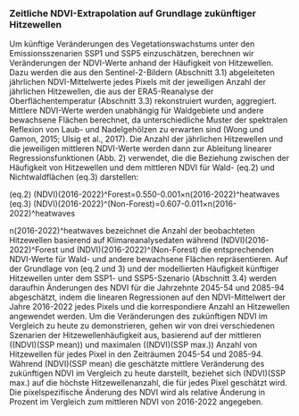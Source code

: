 ### Zeitliche NDVI-Extrapolation auf Grundlage zukünftiger Hitzewellen
Um künftige Veränderungen des Vegetationswachstums unter den Emissionsszenarien SSP1 und SSP5 einzuschätzen, berechnen wir Veränderungen der NDVI-Werte anhand der Häufigkeit von Hitzewellen. Dazu werden die aus den Sentinel-2-Bildern (Abschnitt 3.1) abgeleiteten jährlichen NDVI-Mittelwerte jedes Pixels mit der jeweiligen Anzahl der jährlichen Hitzewellen, die aus der ERA5-Reanalyse der Oberflächentemperatur (Abschnitt 3.3) rekonstruiert wurden, aggregiert. Mittlere NDVI-Werte werden unabhängig für Waldgebiete und andere bewachsene Flächen berechnet, da unterschiedliche Muster der spektralen Reflexion von Laub- und Nadelgehölzen zu erwarten sind (Wong und Gamon, 2015; Ulsig et al., 2017). Die Anzahl der jährlichen Hitzewellen und die jeweiligen mittleren NDVI-Werte werden dann zur Ableitung linearer Regressionsfunktionen (Abb. 2) verwendet, die die Beziehung zwischen der Häufigkeit von Hitzewellen und dem mittleren NDVI für Wald- (eq.2) und Nichtwaldflächen (eq.3) darstellen:

(eq.2)     (NDVI)(2016-2022)^Forest=0.550-0.001×n(2016-2022)^heatwaves 
(eq.3)     (NDVI)(2016-2022)^(Non-Forest)=0.607-0.011×n(2016-2022)^heatwaves 

n(2016-2022)^heatwaves bezeichnet die Anzahl der beobachteten Hitzewellen basierend auf Klimareanalysedaten während (NDVI)(2016-2022)^Forest und  (NDVI)(2016-2022)^(Non-Forest) die entsprechenden NDVI-Werte für Wald- und andere bewachsene Flächen repräsentieren. 
Auf der Grundlage von (eq.2 und 3) und der modellierten Häufigkeit künftiger Hitzewellen unter dem SSP1- und SSP5-Szenario (Abschnitt 3.4) werden daraufhin Änderungen des NDVI für die Jahrzehnte 2045-54 und 2085-94 abgeschätzt, indem die linearen Regressionen auf den NDVI-Mittelwert der Jahre 2016-2022 jedes Pixels und die korrespondiere Anzahl an Hitzewellen angewendet werden. Um die Veränderungen des zukünftigen NDVI im Vergleich zu heute zu demonstrieren, gehen wir von drei verschiedenen Szenarien der Hitzewellenhäufigkeit aus, basierend auf der mittleren ((NDVI)(SSP mean)) und maximalen ((NDVI)(SSP max.)) Anzahl von Hitzewellen für jedes Pixel in den Zeiträumen 2045-54 und 2085-94. Während (NDVI)(SSP mean) die geschätzte mittlere Veränderung des zukünftigen NDVI im Vergleich zu heute darstellt, beziehet sich (NDVI)(SSP max.) auf die höchste Hitzewellenanzahl, die für jedes Pixel geschätzt wird. Die pixelspezifische Änderung des NDVI wird als relative Änderung in Prozent im Vergleich zum mittleren NDVI von 2016-2022 angegeben.
